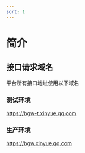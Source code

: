 ```yaml
---
sort: 1
---
```


# 简介

## 接口请求域名

平台所有接口地址使用以下域名

### 测试环境
https://bgw-t.xinyue.qq.com

### 生产环境
https://bgw.xinyue.qq.com